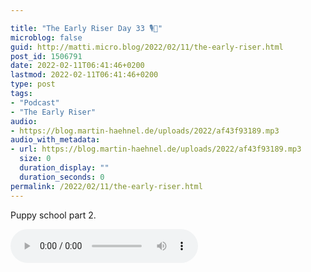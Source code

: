 ```yaml
---

title: "The Early Riser Day 33 🎙🌅"
microblog: false
guid: http://matti.micro.blog/2022/02/11/the-early-riser.html
post_id: 1506791
date: 2022-02-11T06:41:46+0200
lastmod: 2022-02-11T06:41:46+0200
type: post
tags:
- "Podcast"
- "The Early Riser"
audio:
- https://blog.martin-haehnel.de/uploads/2022/af43f93189.mp3
audio_with_metadata:
- url: https://blog.martin-haehnel.de/uploads/2022/af43f93189.mp3
  size: 0
  duration_display: ""
  duration_seconds: 0
permalink: /2022/02/11/the-early-riser.html
---
```

Puppy school part 2.

<audio controls="controls" src="https://blog.martin-haehnel.de/uploads/2022/af43f93189.mp3" preload="metadata" />
